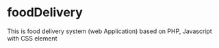 # foodDelivery

This is food delivery system (web Application) based on PHP, Javascript with CSS element
